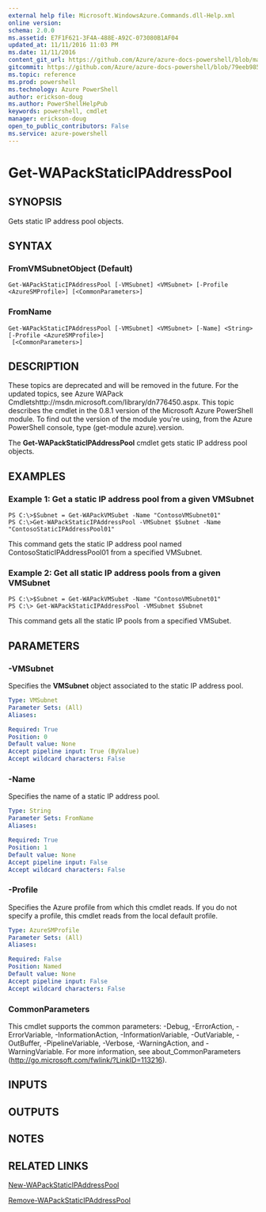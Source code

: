 ```yaml
---
external help file: Microsoft.WindowsAzure.Commands.dll-Help.xml
online version: 
schema: 2.0.0
ms.assetid: E7F1F621-3F4A-488E-A92C-073080B1AF04
updated_at: 11/11/2016 11:03 PM
ms.date: 11/11/2016
content_git_url: https://github.com/Azure/azure-docs-powershell/blob/master/azureps-cmdlets-docs/ServiceManagement/Azure.Compute/v3.0.0/Get-WAPackStaticIPAddressPool.md
gitcommit: https://github.com/Azure/azure-docs-powershell/blob/79eeb985ea480979357fb4695832a0c3d29a48bf/azureps-cmdlets-docs/ServiceManagement/Azure.Compute/v3.0.0/Get-WAPackStaticIPAddressPool.md
ms.topic: reference
ms.prod: powershell
ms.technology: Azure PowerShell
author: erickson-doug
ms.author: PowerShellHelpPub
keywords: powershell, cmdlet
manager: erickson-doug
open_to_public_contributors: False
ms.service: azure-powershell
---
```


# Get-WAPackStaticIPAddressPool

## SYNOPSIS
Gets static IP address pool objects.

## SYNTAX

### FromVMSubnetObject (Default)
```
Get-WAPackStaticIPAddressPool [-VMSubnet] <VMSubnet> [-Profile <AzureSMProfile>] [<CommonParameters>]
```

### FromName
```
Get-WAPackStaticIPAddressPool [-VMSubnet] <VMSubnet> [-Name] <String> [-Profile <AzureSMProfile>]
 [<CommonParameters>]
```

## DESCRIPTION
These topics are deprecated and will be removed in the future.
For the updated topics, see  Azure WAPack Cmdletshttp://msdn.microsoft.com/library/dn776450.aspx.
This topic describes the cmdlet in the 0.8.1 version of the Microsoft Azure PowerShell module.
To find out the version of the module you're using, from the Azure PowerShell console, type (get-module azure).version.

The **Get-WAPackStaticIPAddressPool** cmdlet gets static IP address pool objects.

## EXAMPLES

### Example 1: Get a static IP address pool from a given VMSubnet
```
PS C:\>$Subnet = Get-WAPackVMSubet -Name "ContosoVMSubnet01"
PS C:\>Get-WAPackStaticIPAddressPool -VMSubnet $Subnet -Name "ContosoStaticIPAddressPool01"
```

This command gets the static IP address pool named ContosoStaticIPAddressPool01 from a specified VMSubnet.

### Example 2: Get all static IP address pools from a given VMSubnet
```
PS C:\>$Subnet = Get-WAPackVMSubet -Name "ContosoVMSubnet01"
PS C:\> Get-WAPackStaticIPAddressPool -VMSubnet $Subnet
```

This command gets all the static IP pools from a specified VMSubet.

## PARAMETERS

### -VMSubnet
Specifies the **VMSubnet** object associated to the static IP address pool.

```yaml
Type: VMSubnet
Parameter Sets: (All)
Aliases: 

Required: True
Position: 0
Default value: None
Accept pipeline input: True (ByValue)
Accept wildcard characters: False
```

### -Name
Specifies the name of a static IP address pool.

```yaml
Type: String
Parameter Sets: FromName
Aliases: 

Required: True
Position: 1
Default value: None
Accept pipeline input: False
Accept wildcard characters: False
```

### -Profile
Specifies the Azure profile from which this cmdlet reads.
If you do not specify a profile, this cmdlet reads from the local default profile.

```yaml
Type: AzureSMProfile
Parameter Sets: (All)
Aliases: 

Required: False
Position: Named
Default value: None
Accept pipeline input: False
Accept wildcard characters: False
```

### CommonParameters
This cmdlet supports the common parameters: -Debug, -ErrorAction, -ErrorVariable, -InformationAction, -InformationVariable, -OutVariable, -OutBuffer, -PipelineVariable, -Verbose, -WarningAction, and -WarningVariable. For more information, see about_CommonParameters (http://go.microsoft.com/fwlink/?LinkID=113216).

## INPUTS

## OUTPUTS

## NOTES

## RELATED LINKS

[New-WAPackStaticIPAddressPool](xref:ServiceManagement/Azure.Compute/v3.0.0/New-WAPackStaticIPAddressPool.md)

[Remove-WAPackStaticIPAddressPool](xref:ServiceManagement/Azure.Compute/v3.0.0/Remove-WAPackStaticIPAddressPool.md)


